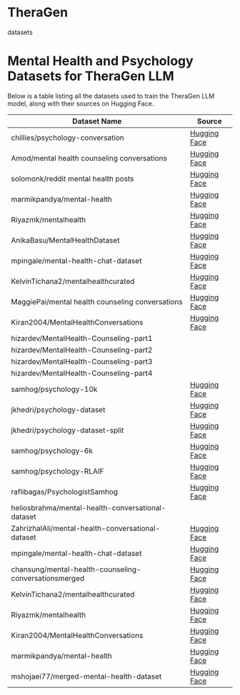 # TheraGen
datasets
# Mental Health and Psychology Datasets for TheraGen LLM

Below is a table listing all the datasets used to train the TheraGen LLM model, along with their sources on Hugging Face.

| **Dataset Name**                                           | **Source**                                                  |
|------------------------------------------------------------|-------------------------------------------------------------|
| chillies/psychology-conversation                           | [Hugging Face](https://huggingface.co/datasets/chillies/psychology-conversation) |
| Amod/mental health counseling conversations                | [Hugging Face](https://huggingface.co/datasets/Amod/mental_health_counseling_conversations) |
| solomonk/reddit mental health posts                        | [Hugging Face](https://huggingface.co/datasets/solomonk/reddit_mental_health_posts) |
| marmikpandya/mental-health                                 | [Hugging Face](https://huggingface.co/datasets/marmikpandya/mental-health) |
| Riyazmk/mentalhealth                                       | [Hugging Face](https://huggingface.co/datasets/riyazmk/mentalhealth) |
| AnikaBasu/MentalHealthDataset                              | [Hugging Face](https://huggingface.co/datasets/AnikaBasu/MentalHealthDataset) |
| mpingale/mental-health-chat-dataset                        | [Hugging Face](https://huggingface.co/datasets/mpingale/mental-health-chat-dataset) |
| KelvinTichana2/mentalhealthcurated                         | [Hugging Face](https://huggingface.co/datasets/KelvinTichana2/mentalhealthcurated) |
| MaggiePai/mental health counseling conversations           | [Hugging Face](https://huggingface.co/datasets/MaggiePai/mental_health_counseling_conversations) |
| Kiran2004/MentalHealthConversations                        | [Hugging Face](https://huggingface.co/datasets/Kiran2004/MentalHealthConversations) |
| hizardev/MentalHealth-Counseling-part1                     |  |
| hizardev/MentalHealth-Counseling-part2                     |  |
| hizardev/MentalHealth-Counseling-part3                     |  |
| hizardev/MentalHealth-Counseling-part4                     |  |
| samhog/psychology-10k                                      | [Hugging Face](https://huggingface.co/datasets/samhog/psychology-10k) |
| jkhedri/psychology-dataset                                 | [Hugging Face](https://huggingface.co/datasets/jkhedri/psychology-dataset) |
| jkhedri/psychology-dataset-split                           | [Hugging Face](https://huggingface.co/datasets/jkhedri/psychology-dataset-split) |
| samhog/psychology-6k                                       | [Hugging Face](https://huggingface.co/datasets/samhog/psychology-6k) |
| samhog/psychology-RLAIF                                    | [Hugging Face](https://huggingface.co/datasets/samhog/psychology-RLAIF) |
| raflibagas/PsychologistSamhog                              | [Hugging Face](https://huggingface.co/datasets/raflibagas/PsychologistSamhog) |
| heliosbrahma/mental-health-conversational-dataset          |  |
| ZahrizhalAli/mental-health-conversational-dataset          | [Hugging Face](https://huggingface.co/datasets/ZahrizhalAli/mental-health-conversational-dataset) |
| mpingale/mental-health-chat-dataset                        | [Hugging Face](https://huggingface.co/datasets/mpingale/mental-health-chat-dataset) |
| chansung/mental-health-counseling-conversationsmerged      | [Hugging Face](https://huggingface.co/datasets/chansung/mental-health-counseling-conversations-merged) |
| KelvinTichana2/mentalhealthcurated                         | [Hugging Face](https://huggingface.co/datasets/KelvinTichana2/mentalhealthcurated) |
| Riyazmk/mentalhealth                                       | [Hugging Face](https://huggingface.co/datasets/riyazmk/mentalhealth) |
| Kiran2004/MentalHealthConversations                        | [Hugging Face](https://huggingface.co/datasets/Kiran2004/MentalHealthConversations) |
| marmikpandya/mental-health                                 | [Hugging Face](https://huggingface.co/datasets/marmikpandya/mental-health) |
| mshojaei77/merged-mental-health-dataset                    | [Hugging Face](https://huggingface.co/datasets/mshojaei77/merged-mental-health-dataset) |
